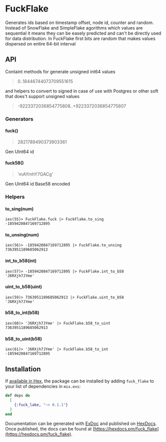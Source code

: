 # FuckFlake

Generates ids based on timestamp offset, node id, counter and random.
Instead of SnowFlake and SimpleFlake agorithms which values   are sequential it means they can be easely predicted and can't be directly used for data distribution.
In FuckFlake first bits are random that makes values dispersed on entire 64-bit interval

## API

Containt methods for generate unsigned int64 values

> 0..18446744073709551615

and helpers to convert to signed in case of use with Postgres or other soft that does't support unsigned values

> -9223372036854775808..+9223372036854775807

### Generators

#### fuck()

> 2821789490373903361

Gen UInt64 id

#### fuck58()

> 'mAYmhY7GACg'

Gen UInt64 id Base58 encoded

### Helpers

#### to_sing(num)

    iex(55)> FuckFlake.fuck |> FuckFlake.to_sing
    -1859420847169712895

#### to_unsing(num)

    iex(56)> -1859420847169712895 |> FuckFlake.to_unsing
    7363951189685062913

#### int_to_b58(int)

    iex(57)> -1859420847169712895 |> FuckFlake.int_to_b58
    'J6RXjh7JYme'

#### uint_to_b58(uint)

    iex(59)> 7363951189685062913 |> FuckFlake.uint_to_b58
    'J6RXjh7JYme'

#### b58_to_int(b58)

    iex(60)> 'J6RXjh7JYme' |> FuckFlake.b58_to_uint
    7363951189685062913

#### b58_to_uint(b58)

    iex(61)> 'J6RXjh7JYme' |> FuckFlake.b58_to_int
    -1859420847169712895

 
## Installation

If [available in Hex](https://hex.pm/docs/publish), the package can be installed
by adding `fuck_flake` to your list of dependencies in `mix.exs`:

```elixir
def deps do
  [
    {:fuck_lake, "~> 0.1.1"}
  ]
end
```

Documentation can be generated with [ExDoc](https://github.com/elixir-lang/ex_doc)
and published on [HexDocs](https://hexdocs.pm). Once published, the docs can
be found at [https://hexdocs.pm/fuck_flake](https://hexdocs.pm/fuck_flake).

